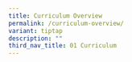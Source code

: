 ```yaml
---
title: Curriculum Overview
permalink: /curriculum-overview/
variant: tiptap
description: ""
third_nav_title: 01 Curriculum
---
```

